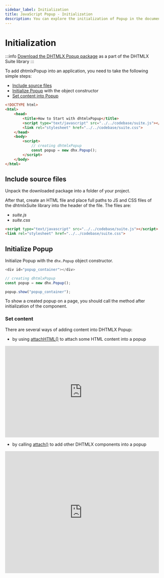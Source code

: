```yaml
---
sidebar_label: Initialization
title: JavaScript Popup - Initialization 
description: You can explore the initialization of Popup in the documentation of the DHTMLX JavaScript UI library. Browse developer guides and API reference, try out code examples and live demos, and download a free 30-day evaluation version of DHTMLX Suite 7.
---
```


# Initialization

:::info
[Download the DHTMLX Popup package](https://dhtmlx.com/docs/products/dhtmlxSuite/download.shtml) as a part of the DHTMLX Suite library
:::

To add dhtmlxPopup into an application, you need to take the following simple steps:

- [Include source files](#include-source-files)
- [Initialize Popup](#initialize-popup) with the object constructor
- [Set content into Popup](#set-content)

~~~html
<!DOCTYPE html>
<html>
    <head>
        <title>How to Start with dhtmlxPopup</title>         
        <script type="text/javascript" src="../../codebase/suite.js"></script>
        <link rel="stylesheet" href="../../codebase/suite.css">
    </head>
    <body>       
        <script>
            // creating dhtmlxPopup
            const popup = new dhx.Popup();
        </script>
    </body>
</html>
~~~

## Include source files

Unpack the downloaded package into a folder of your project.

After that, create an HTML file and place full paths to JS and CSS files of the dhtmlxSuite library into the header of the file. The files are:

- *suite.js*
- *suite.css*

~~~html
<script type="text/javascript" src="../../codebase/suite.js"></script>
<link rel="stylesheet" href="../../codebase/suite.css">
~~~

## Initialize Popup

Initialize Popup with the `dhx.Popup` object constructor. 

~~~js
<div id="popup_container"></div>
~~~

~~~js
// creating dhtmlxPopup
const popup = new dhx.Popup();

popup.show("popup_container");
~~~

To show a created popup on a page, you should call the [](popup/api/popup_show_method.md) method after initialization of the component.

### Set content

There are several ways of adding content into DHTMLX Popup:

- by using [attachHTML()](popup/api/popup_attachhtml_method.md) to attach some HTML content into a popup 

<iframe src="https://snippet.dhtmlx.com/ajv5qqxq?mode=js" frameborder="0" class="snippet_iframe" width="100%" height="300"></iframe>

- by calling [attach()](popup/api/popup_attach_method.md) to add other DHTMLX components into a popup

<iframe src="https://snippet.dhtmlx.com/7x6hlbqx?mode=js" frameborder="0" class="snippet_iframe" width="100%" height="400"></iframe>
